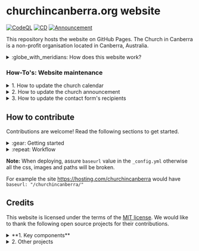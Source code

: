 # churchincanberra.org website

[![CodeQL](https://github.com/churchincanberra/churchincanberra.github.io/actions/workflows/github-code-scanning/codeql/badge.svg)](https://github.com/churchincanberra/churchincanberra.github.io/actions/workflows/github-code-scanning/codeql)
[![CD](https://github.com/churchincanberra/churchincanberra.github.io/actions/workflows/jekyll.yml/badge.svg)](https://github.com/churchincanberra/churchincanberra.github.io/actions/workflows/jekyll.yml)
[![Announcement](https://github.com/churchincanberra/churchincanberra.github.io/actions/workflows/update-announcement.yml/badge.svg)](https://github.com/churchincanberra/churchincanberra.github.io/actions/workflows/update-announcement.yml)

This repository hosts the website on GitHub Pages. The Church in Canberra is a non-profit organisation located in Canberra, Australia.

<details><summary>:globe_with_meridians: How does this website work?</summary>

```mermaid
flowchart LR
    B[fab:fa-github GitHub Pages] --> |https|A(((fa:fa-cloud Internet)))
    C[fab:fa-github GitHub Repo] --> |publish|B
    D[(fa:fa-list calendar/entries.yml)] --> C
    E[[fab:fa-mailchimp Announcements]] --> C
    F[[fab:fa-wix DNS]] -.- |A, CNAME|B
    B --> |email|G[fab:fa-microsoft Logic App]

```
</details>

### How-To's: Website maintenance

<details><summary>1. How to update the church calendar</summary>

All event entries are stored in `_data/calendar/entries.yml`. Add or update entry as applicable.

Example entry:

```
- id: "a"
  name: "Eternal Future"
  description: "New Heaven and New Earth."
  category: "national"
  singular: false
  date: "0000-01-01"
  location: "New Jerusalem"
```

If an event is marked singular, it only appears in the year it is created for. If it is not singular, it appears in each year.

**Note:** If multiple events are created for the same month and day, use unique `id`s! `id` can be alphanumeric but needs to start with alphabet

For each unique category, a category entry must be created in `_data/calendar/categories.yml`. The category id must match the id used by the entries. The color tag is utilized to color the calendar entries of the corresponding category.

```
- id: national
  name: National
  color: "#0000ee"
```

This allows calendar entries to be filtered by category.

</details>

<details><summary>2. How to update the church announcement</summary>

Church announcement page is updated automatically by `update-announcement.yml`. The update is scheduled to run twice every Sunday at 09:30 AEST and 09:30 AEDT.

At high level, the automation works as follows:

1. Call the MailChimp archive URL to retrieve the latest campaign URL.
1. Retrieve the content from the campaign URL.
1. Filter the content and prepare for publishing.
1. Commit new announcement content if there is any change.

</details>

<details><summary>3. How to update the contact form's recipients</summary>

The contact form is powered by [Contact Me workflow app](https://github.com/churchincanberra/azure-logicapps/). The recipient email address is configured at `EMAIL_RECIPIENTS` under Settings | Security | Repository Variables.

</details>

## How to contribute

Contributions are welcome! Read the following sections to get started.

<details><summary>:gear: Getting started</summary>

Follow the [Jekyll docs](https://jekyllrb.com/docs/installation/) if setting up Jekyll for the first time.

Download or clone the repository.

To run the site locally, navigate to the repository directory and run:

```bash copy
bundle install
```

To start the Jekyll local development server.

```bash copy
bundle exec jekyll serve
```

To build the site.

```bash copy
bundle exec jekyll build
```

</details>

<details><summary>:repeat: Workflow</summary>

This website maintains by [GitHub flow](https://docs.github.com/en/get-started/quickstart/github-flow). At high level,

1. Fork and clone the repository to your local environment.
1. Make and commit your changes with a clear and concise [conventional commit](https://www.conventionalcommits.org/) message.
1. Open a pull request in your forked repository, tell me about your idea and changes.
1. Respond to any feedback from the maintainers.
1. Make any necessary changes from the feedback.
1. Once approved and all required checks passed, merge your pull request and your changes will be deployed to the `gh-pages` production environment.

</details>

**Note:** When deploying, assure `baseurl` value in the `_config.yml` otherwise all the css, images and paths will be broken.

For example the site https://hosting.com/churchincanberra would have `baseurl: "/churchincanberra/"`

## Credits

This website is licensed under the terms of the [MIT license](LICENSE). We would like to thank the following open source projects for their contributions.

<details><summary>**1. Key components**</summary>

- Jekyll 4.2+
- Bootstrap 4.6
  - Services (Collection)
  - Teams (Collection)
  - SCSS
- [gems/jekyll-environment-variables](https://rubygems.org/gems/jekyll-environment-variables/)
- [gems/jekyll-seo-tag](https://rubygems.org/gems/jekyll-seo-tag)

</details>

<details><summary>2. Other projects</summary>

- [Jekyll Serif theme](https://github.com/zerostaticthemes/jekyll-serif-theme)
- [Password protected for static pages](https://github.com/matteobrusa/Password-protection-for-static-pages)
- [Calendar component](https://github.com/abzicht/jekyll-calendar)
- [HTTP Request Superagent](https://github.com/ladjs/superagent)
- [Blog post workflow](https://github.com/gautamkrishnar/blog-post-workflow)

</details>

